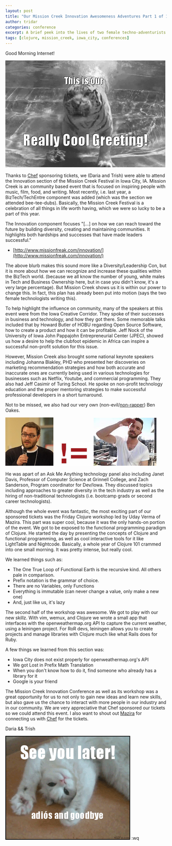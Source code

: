 ```yaml
---
layout: post
title: "Our Mission Creek Innovation Awesomeness Adventures Part 1 of 1 (the Saga Begins (and Ends))"
author: tridar
categories: conference
excerpt: A brief peek into the lives of two female techno-adventurists and how we slayed the Clojure dragon and brought prosperity to the Tiger Team with knowledge from the Mission Creek Innovation conference
tags: [clojure, mission_creek, iowa_city, conferences]
---
```


Good Morning Internet!

![This is our really cool greeting](/images/tiger-greeting.gif)

Thanks to [Chef](https://www.chef.io/chef/) sponsoring tickets, we (Daria and Trish) were able to attend the Innovation section of the Mission Creek Festival in Iowa City, IA.  Mission Creek is an community based event that is focused on inspiring people with music, film, food, and writing. Most recently, i.e. last year, a BizTech/TechEntre component was added (which was the section we attended bee-tee-dubs).  Basically, the Mission Creek Festival is a celebration of all things in life worth having, which we were so lucky to be a part of this year.


The Innovation component focuses "[...] on how we can reach toward the future by building diversity, creating and maintaining communities. It highlights both hardships and successes that have made leaders successful."
  - [http://www.missionfreak.com/innovation/](http://www.missionfreak.com/innovation/)


The above blurb makes this sound more like a Diversity/Leadership Con, but it is more about how we can recognize and increase these qualities within the BizTech world.  (because we all know the number of young, white males in Tech and Business Ownership here, but in case you didn't know, it's a very large percentage). But Mission Creek shows us it is within our power to change this. In fact, this plan has already been put into motion (says the two female technologists writing this).

To help highlight the influence on community, many of the speakers at this event were from the Iowa Creative Corridor. They spoke of their successes in business and technology, and how they got there. Some memorable talks included that by Howard Butler of HOBU regarding Open Source Software, how to create a product and how it can be profitable. Jeff Nock of the University of Iowa John Pappajohn Entrepreneurial Center (JPEC), showed us how a desire to help the clubfoot epidemic in Africa can inspire a successful non-profit solution for this issue.

However, Mission Creek also brought some national keynote speakers including Johanna Blakley, PHD who presented her discoveries on marketing recommendation strategies and how both accurate and inaccurate ones are currently being used in various technologies for businesses such as Netflix, Youtube, and commercial programming. They also had Jeff Casimir of Turing School. He spoke on non-profit technology education and the proper mentoring strategies to make successful professional developers in a short turnaround.

Not to be missed, we also had our very own (non-evil/[non-rapper](https://www.youtube.com/watch?v=Sh-XDCO5WOY)) Ben Oakes.

![Ben Oakes](/images/ben_oakes.jpeg)   ![!=](/images/not_equals.jpg)   ![Ben Oakes](/images/not_ben_oakes.jpg)

He was apart of an Ask Me Anything technology panel also including Janet Davis, Professor of Computer Science at Grinnell College, and Zach Sanderson, Program coordinator for Dev/Iowa. They discussed topics including approaches to greater diversity in the tech industry as well as the hiring of non-traditional technologists (i.e. bootcamp grads or second career technologists).

Although the whole event was fantastic, the most exciting part of our sponsored tickets was the Friday Clojure workshop led by Uday Verma of Mazira. This part was super cool, because it was the only hands-on portion of the event. We got to be exposed to the functional programming paradigm of Clojure. He started the day by presenting the concepts of Clojure and functional programming, as well as cool interactive tools for it like LightTable and Nightcode. Basically, a whole year of Clojure 101 crammed into one small morning. It was pretty intense, but really cool.

We learned things such as:

* The One True Loop of Functional Earth is the recursive kind. All others pale in comparison.
* Prefix notation is the grammar of choice.
* There are no Variables, only Functions
* Everything is immutable (can never change a value, only make a new one)
* And, just like us, it's lazy

The second half of the workshop was awesome. We got to play with our new skillz. With vim, wemux, and Clojure we wrote a small app that interfaces with the openweathermap.org API to capture the current weather, using a leiningen project. For RoR devs, leiningen allows you to create projects and manage libraries with Clojure much like what Rails does for Ruby.

A few things we learned from this section was:

* Iowa City does not exist properly for openweathermap.org's API
* We got Lost in Prefix Math Translation
* When you don't know how to do it, find someone who already has a library for it
* Google is your friend

The Mission Creek Innovation Conference as well as its workshop was a great opportunity for us to not only to gain new ideas and learn new skills, but also gave us the chance to interact with more people in our industry and in our community. We are very appreciative that Chef sponsored our tickets so we could attend this event. I also want to shout out [Mazira](https://mazira.com/) for connecting us with [Chef](https://www.chef.io/chef/) for the tickets.

Daria && Trish

![Bye Bye Bye](/images/waving-cat-goodbye.gif)
:wq


